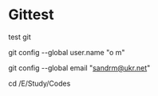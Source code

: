 # Gittest
test git

git config --global user.name "o m"

git config --global email "sandrm@ukr.net"

cd /E/Study/Codes

